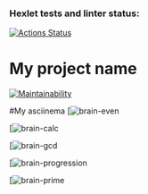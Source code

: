 ### Hexlet tests and linter status:
[![Actions Status](https://github.com/tomilovam/frontend-project-44/actions/workflows/hexlet-check.yml/badge.svg)](https://github.com/tomilovam/frontend-project-44/actions)

# My project name
[![Maintainability](https://api.codeclimate.com/v1/badges/e91b31714758355b5a0e/maintainability)](https://codeclimate.com/github/tomilovam/frontend-project-tomilovam/maintainability)

#My asciinema
[![brain-even](https://asciinema.org/a/3AXLpQNytSAjpYVzfAN6jLHv9)

[![brain-calc](https://asciinema.org/a/HFuuOJfEDL0sJoWV882VxD8k0)

[![brain-gcd](https://asciinema.org/a/G5Rc3Zyju0ULgAICRfAcmSm1I)

[![brain-progression](https://asciinema.org/a/oBRSlsuexBBBNb6JYQwJV1cOZ)

[![brain-prime](https://asciinema.org/a/LAApz3j2SYcHfwlSA7YhQS00d)
